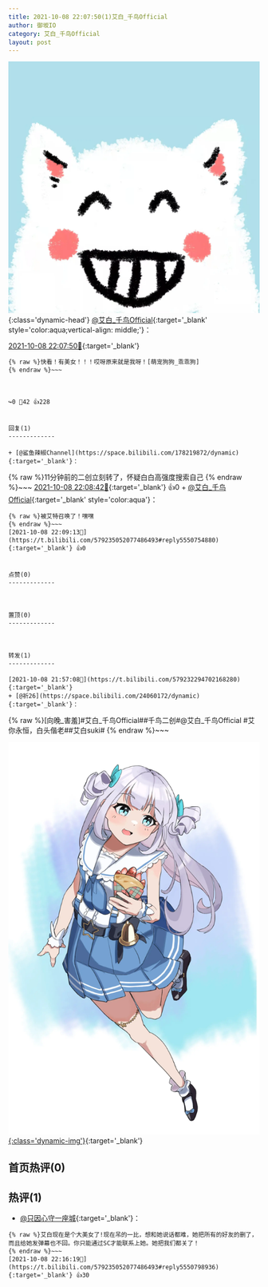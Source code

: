 ```yaml
---
title: 2021-10-08 22:07:50(1)艾白_千鸟Official
author: 御坂IO
category: 艾白_千鸟Official
layout: post
---
```


![img](/images/9ae8b9445fd0665cc014d9080156a45271be73c6.jpg){:class='dynamic-head'}
[@艾白_千鸟Official](https://space.bilibili.com/334537711/dynamic){:target='_blank' style='color:aqua;vertical-align: middle;'}：

[2021-10-08 22:07:50🔗](https://t.bilibili.com/579235052077486493){:target='_blank'}

~~~
{% raw %}快看！有美女！！！哎呀原来就是我呀！[萌宠狗狗_乖乖狗]
{% endraw %}~~~



↪️0 💬42 👍228


回复(1)
-------------

+ [@鲨鱼辣椒Channel](https://space.bilibili.com/178219872/dynamic){:target='_blank'}：
~~~
{% raw %}11分钟前的二创立刻转了，怀疑白白高强度搜索自己
{% endraw %}~~~
[2021-10-08 22:08:42🔗](https://t.bilibili.com/579235052077486493#reply5550755415){:target='_blank'} 👍0
    + [@艾白_千鸟Official](https://space.bilibili.com/334537711/dynamic){:target='_blank' style='color:aqua'}：
~~~
{% raw %}被艾特召唤了！嘿嘿
{% endraw %}~~~
[2021-10-08 22:09:13🔗](https://t.bilibili.com/579235052077486493#reply5550754880){:target='_blank'} 👍0


点赞(0)
-------------



置顶(0)
-------------



转发(1)
-------------

[2021-10-08 21:57:08🔗](https://t.bilibili.com/579232294702168280){:target='_blank'}
+ [@祈26](https://space.bilibili.com/24060172/dynamic){:target='_blank'}：
~~~
{% raw %}[向晚_害羞]#艾白_千鸟Official##千鸟二创#@艾白_千鸟Official #艾你永恒，白头偕老##艾白suki# 
{% endraw %}~~~


[![img](/images/c984c8679c27e15eade2dfcb79ddd34c8246f5c8.jpg){:class='dynamic-img'}](/images/c984c8679c27e15eade2dfcb79ddd34c8246f5c8.jpg){:target='_blank'}




首页热评(0)
-------------



热评(1)
-------------

+ [@只因心守一座城](https://space.bilibili.com/39929149/dynamic){:target='_blank'}：
~~~
{% raw %}艾白现在是个大美女了!现在吊的一比，想和她说话都难，她把所有的好友的删了，而且给她发弹幕也不回。你只能通过SC才能联系上她。她把我们都关了！
{% endraw %}~~~
[2021-10-08 22:16:19🔗](https://t.bilibili.com/579235052077486493#reply5550798936){:target='_blank'} 👍30


